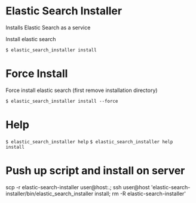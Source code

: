 Elastic Search Installer
========================

Installs Elastic Search as a service

Install elastic search

``$ elastic_search_installer install``

Force Install
=============

Force install elastic search (first remove installation directory)

``$ elastic_search_installer install --force``

Help
====

``$ elastic_search_installer help``
``$ elastic_search_installer help install``

Push up script and install on server
====================================
scp -r elastic-search-installer user@host:.; ssh user@host 'elastic-search-installer/bin/elastic_search_installer install; rm -R elastic-search-installer'